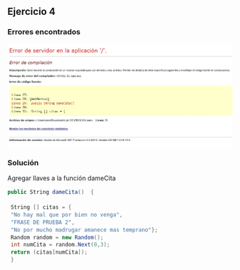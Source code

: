 ## Ejercicio 4

### Errores encontrados

![](/img/ex4.jpeg)

### Solución

Agregar llaves a la función dameCita

```cs
public String dameCita()  {

 String [] citas = {
 "No hay mal que por bien no venga",
 "FRASE DE PRUEBA 2",
 "No por mucho madrugar amanece mas temprano"};
 Random random = new Random();
 int numCita = random.Next(0,3);
 return (citas[numCita]);
 }
```

